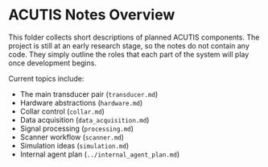 # ACUTIS Notes Overview

This folder collects short descriptions of planned ACUTIS components. The project is still at an early research stage, so the notes do not contain any code. They simply outline the roles that each part of the system will play once development begins.

Current topics include:
- The main transducer pair (`transducer.md`)
- Hardware abstractions (`hardware.md`)
- Collar control (`collar.md`)
- Data acquisition (`data_acquisition.md`)
- Signal processing (`processing.md`)
- Scanner workflow (`scanner.md`)
- Simulation ideas (`simulation.md`)
- Internal agent plan (`../internal_agent_plan.md`)
